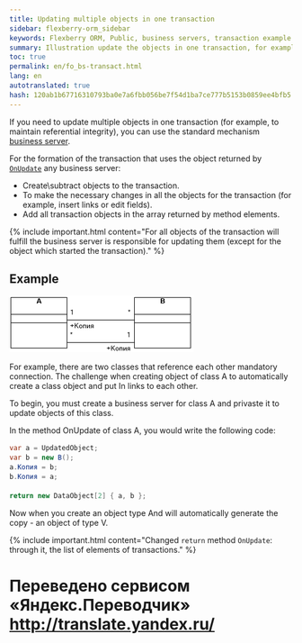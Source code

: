 ```yaml
--- 
title: Updating multiple objects in one transaction 
sidebar: flexberry-orm_sidebar 
keywords: Flexberry ORM, Public, business servers, transaction example 
summary: Illustration update the objects in one transaction, for example 
toc: true 
permalink: en/fo_bs-transact.html 
lang: en 
autotranslated: true 
hash: 120ab1b67716310793ba0e7a6fbb056be7f54d1ba7ce777b5153b0859ee4bfb5 
--- 
```


If you need to update multiple objects in one transaction (for example, to maintain referential integrity), you can use the standard mechanism [business server](fo_bs-wrapper.html). 

For the formation of the transaction that uses the object returned by [`OnUpdate`](fo_bs-example.html) any business server: 

* Create\subtract objects to the transaction. 
* To make the necessary changes in all the objects for the transaction (for example, insert links or edit fields). 
* Add all transaction objects in the array returned by method elements. 

{% include important.html content="For all objects of the transaction will fulfill the business server is responsible for updating them (except for the object which started the transaction)." %} 

## Example 

![](/images/pages/products/flexberry-orm/business-servers/bs-transact-example.png) 

For example, there are two classes that reference each other mandatory connection. The challenge when creating object of class A to automatically create a class object and put In links to each other. 

To begin, you must create a business server for class A and privaste it to update objects of this class. 

In the method OnUpdate of class A, you would write the following code: 

```csharp
var a = UpdatedObject;
var b = new B();
a.Копия = b;
b.Копия = a;

return new DataObject[2] { a, b }; 
``` 

Now when you create an object type And will automatically generate the copy - an object of type V. 

{% include important.html content="Changed `return` method `OnUpdate`: through it, the list of elements of transactions." %} 



 # Переведено сервисом «Яндекс.Переводчик» http://translate.yandex.ru/